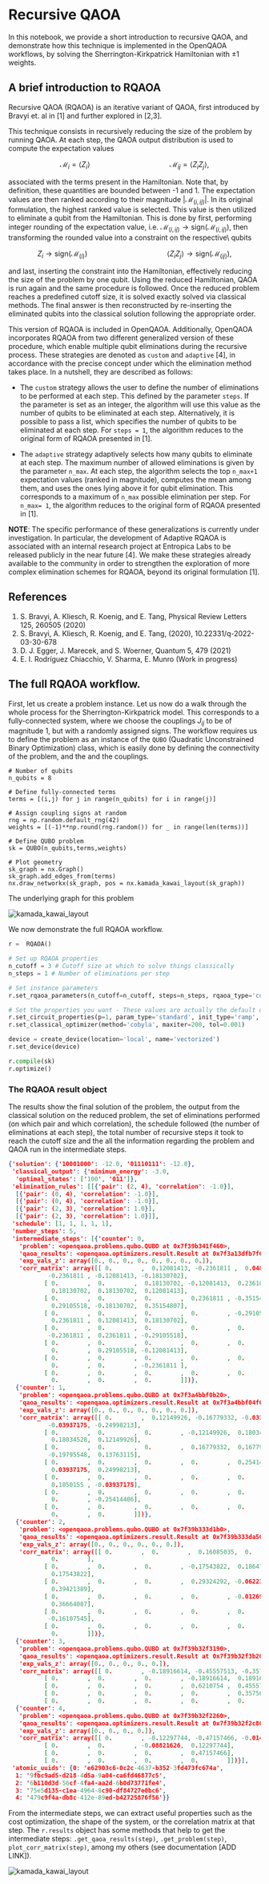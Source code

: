 # Recursive QAOA

In this notebook, we provide a short introduction to recursive QAOA, and demonstrate how this technique is implemented in the OpenQAOA workflows, by solving the Sherrington-Kirkpatrick Hamiltonian with $\pm1$ weights.

## A brief introduction to RQAOA
Recursive QAOA (RQAOA) is an iterative variant of QAOA, first introduced by Bravyi et. al in [1] and further explored in [2,3].

This technique consists in recursively reducing the size of the problem by running QAOA. At each step, the QAOA output distribution is used to compute the expectation values


$$
\mathcal{M}_{i} = \langle Z_{i} \rangle \qquad \qquad \qquad \qquad \qquad \mathcal{M}_{ij} = \langle Z_{i}Z_{j} \rangle,
$$

associated with the terms present in the Hamiltonian. Note that, by definition, these quantities are bounded between -1 and 1. The expectation values are then ranked according to their magnitude $|\mathcal{M}_{(i,ij)}|$. In its original formulation, the highest ranked value is selected. This value is then utilized to eliminate a qubit from the Hamiltonian. This is done by first, performing integer rounding of the expectation value, i.e. $\mathcal{M}_{(i,ij)} \rightarrow \textrm{sign}(\mathcal{M}_{(i,ij)})$, then transforming the rounded value into a constraint on the respective\ qubits

$$
Z_{i} \rightarrow \textrm{sign}(\mathcal{M}_{(i)}) \qquad \qquad \qquad \qquad \qquad \langle Z_{i} Z_{j} \rangle \rightarrow \textrm{sign}(\mathcal{M}_{(ij)}),
$$

and last, inserting the constraint into the Hamiltonian, effectively reducing the size of the problem by one qubit. Using the reduced Hamiltonian, QAOA is run again and the same procedure is followed. Once the reduced problem reaches a predefined cutoff size, it is solved exactly solved via classical methods. The final answer is then reconstructed by re-inserting the eliminated qubits into the classical solution following the appropriate order.

This version of RQAOA is included in OpenQAOA. Additionally, OpenQAOA incorporates RQAOA from two different generalized version of these procedure, which enable multiple qubit eliminations during the recursive process. These strategies are denoted as `custom` and `adaptive` [4], in accordance with the precise concept under which the elimination method takes place. In a nutshell, they are described as follows:


* The ``custom`` strategy allows the user to define the number of eliminations to be performed at each step. This defined by the parameter ``steps``. If the parameter is set as an integer, the algorithm will use this value as the number of qubits to be eliminated at each step. Alternatively, it is possible to pass a list, which specifies the number of qubits to be eliminated at each step. For ``steps = 1``, the algorithm reduces to the original form of RQAOA presented in [1].

* The ``adaptive`` strategy adaptively selects how many qubits to eliminate at each step. The maximum number of allowed eliminations is given by the parameter ``n_max``. At each step, the algorithm selects the top ``n_max+1`` expectation values (ranked in magnitude), computes the mean among them, and uses the ones lying above it for qubit elimination. This corresponds to a maximum of ``n_max`` possible elimination per step. For ``n_max= 1``, the algorithm reduces to the original form of RQAOA presented in [1].

**NOTE**: The specific performance of these generalizations is currently under investigation. In particular, the development of Adaptive RQAOA is associated with an internal research project at Entropica Labs to be released publicly in the near future [4]. We make these strategies already available to the community in order to strengthen the exploration of more complex elimination schemes for RQAOA, beyond its original formulation [1].


References
----------
1.  S. Bravyi, A. Kliesch, R. Koenig, and E. Tang, Physical Review Letters 125, 260505 (2020)
2. S. Bravyi, A. Kliesch, R. Koenig, and E. Tang, (2020), 10.22331/q-2022-03-30-678
3. D. J. Egger, J. Marecek, and S. Woerner, Quantum 5, 479 (2021)
4. E. I. Rodríguez Chiacchio, V. Sharma, E. Munro (Work in progress)

## The full RQAOA workflow. 

First, let us create a problem instance. Let us now do a walk through the whole process for the Sherrington-Kirkpatrick model. This corresponds to a fully-connected system, where we choose the couplings $J_{ij}$ to be of magnitude 1, but with a randomly assigned signs. The workflow requires us to define the problem as an instance of the ``QUBO`` (Quadratic Unconstrained Binary Optimization) class, which is easily done by defining the connectivity of the problem, and the and the couplings.


```
# Number of qubits
n_qubits = 8

# Define fully-connected terms
terms = [(i,j) for j in range(n_qubits) for i in range(j)]

# Assign coupling signs at random
rng = np.random.default_rng(42)
weights = [(-1)**np.round(rng.random()) for _ in range(len(terms))]

# Define QUBO problem
sk = QUBO(n_qubits,terms,weights)

# Plot geometry
sk_graph = nx.Graph()
sk_graph.add_edges_from(terms)
nx.draw_networkx(sk_graph, pos = nx.kamada_kawai_layout(sk_graph))
```

The underlying graph for this problem

![kamada_kawai_layout](/img/kamada_kawai_layout.png)


We now demonstrate the full RQAOA workflow. 


```Python
r =  RQAOA()

# Set up RQAOA properties
n_cutoff = 3 # Cutoff size at which to solve things classically
n_steps = 1 # Number of eliminations per step

# Set instance parameters
r.set_rqaoa_parameters(n_cutoff=n_cutoff, steps=n_steps, rqaoa_type='custom')

# Set the properties you want - These values are actually the default ones!
r.set_circuit_properties(p=1, param_type='standard', init_type='ramp', mixer_hamiltonian='x')
r.set_classical_optimizer(method='cobyla', maxiter=200, tol=0.001)

device = create_device(location='local', name='vectorized')
r.set_device(device)

r.compile(sk)
r.optimize()
```

### The RQAOA result object

The results show the final solution of the problem, the output from the classical solution on the reduced problem, the set of eliminations performed (on which pair and which correlation), the schedule followed (the number of eliminations at each step), the total number of recursive steps it took to reach the cutoff size and the all the information regarding the problem and QAOA run in the intermediate steps.

```JSON
{'solution': {'10001000': -12.0, '01110111': -12.0},
 'classical_output': {'minimum_energy': -3.0,
  'optimal_states': ['100', '011']},
 'elimination_rules': [[{'pair': (2, 4), 'correlation': -1.0}],
  [{'pair': (0, 4), 'correlation': -1.0}],
  [{'pair': (0, 4), 'correlation': -1.0}],
  [{'pair': (2, 3), 'correlation': 1.0}],
  [{'pair': (2, 3), 'correlation': 1.0}]],
 'schedule': [1, 1, 1, 1, 1],
 'number_steps': 5,
 'intermediate_steps': [{'counter': 0,
   'problem': <openqaoa.problems.qubo.QUBO at 0x7f39b341f460>,
   'qaoa_results': <openqaoa.optimizers.result.Result at 0x7f3a13dfb7f0>,
   'exp_vals_z': array([0., 0., 0., 0., 0., 0., 0., 0.]),
   'corr_matrix': array([[ 0.        ,  0.12081413, -0.2361811 ,  0.04850827,  0.29105518,
           -0.2361811 , -0.12081413, -0.18130702],
          [ 0.        ,  0.        ,  0.18130702, -0.12081413,  0.2361811 ,
            0.18130702,  0.18130702,  0.12081413],
          [ 0.        ,  0.        ,  0.        ,  0.2361811 , -0.35154807,
            0.29105518, -0.18130702,  0.35154807],
          [ 0.        ,  0.        ,  0.        ,  0.        , -0.29105518,
            0.2361811 ,  0.12081413,  0.18130702],
          [ 0.        ,  0.        ,  0.        ,  0.        ,  0.        ,
           -0.2361811 ,  0.2361811 , -0.29105518],
          [ 0.        ,  0.        ,  0.        ,  0.        ,  0.        ,
            0.        ,  0.29105518, -0.12081413],
          [ 0.        ,  0.        ,  0.        ,  0.        ,  0.        ,
            0.        ,  0.        , -0.2361811 ],
          [ 0.        ,  0.        ,  0.        ,  0.        ,  0.        ,
            0.        ,  0.        ,  0.        ]])},
  {'counter': 1,
   'problem': <openqaoa.problems.qubo.QUBO at 0x7f3a4bbf0b20>,
   'qaoa_results': <openqaoa.optimizers.result.Result at 0x7f3a4bbf04f0>,
   'exp_vals_z': array([0., 0., 0., 0., 0., 0., 0.]),
   'corr_matrix': array([[ 0.        ,  0.12149926, -0.16779332, -0.03100176, -0.25414406,
           -0.03937175, -0.24998213],
          [ 0.        ,  0.        ,  0.        , -0.12149926,  0.18034528,
            0.18034528,  0.12149926],
          [ 0.        ,  0.        ,  0.        ,  0.16779332,  0.16779332,
           -0.19795548,  0.13763115],
          [ 0.        ,  0.        ,  0.        ,  0.        ,  0.25414406,
            0.03937175,  0.24998213],
          [ 0.        ,  0.        ,  0.        ,  0.        ,  0.        ,
            0.1050155 , -0.03937175],
          [ 0.        ,  0.        ,  0.        ,  0.        ,  0.        ,
            0.        , -0.25414406],
          [ 0.        ,  0.        ,  0.        ,  0.        ,  0.        ,
            0.        ,  0.        ]])},
  {'counter': 2,
   'problem': <openqaoa.problems.qubo.QUBO at 0x7f39b333d1b0>,
   'qaoa_results': <openqaoa.optimizers.result.Result at 0x7f39b333da50>,
   'exp_vals_z': array([0., 0., 0., 0., 0., 0.]),
   'corr_matrix': array([[ 0.        ,  0.        ,  0.16085035,  0.        , -0.62390462,
            0.        ],
          [ 0.        ,  0.        ,  0.        , -0.17543822,  0.18647518,
            0.17543822],
          [ 0.        ,  0.        ,  0.        ,  0.29324292, -0.06223818,
            0.39421389],
          [ 0.        ,  0.        ,  0.        ,  0.        , -0.01269842,
            0.36664087],
          [ 0.        ,  0.        ,  0.        ,  0.        ,  0.        ,
           -0.16107545],
          [ 0.        ,  0.        ,  0.        ,  0.        ,  0.        ,
            0.        ]])},
  {'counter': 3,
   'problem': <openqaoa.problems.qubo.QUBO at 0x7f39b32f3190>,
   'qaoa_results': <openqaoa.optimizers.result.Result at 0x7f39b32f3b20>,
   'exp_vals_z': array([0., 0., 0., 0., 0.]),
   'corr_matrix': array([[ 0.        , -0.18916614, -0.45557513, -0.35756255, -0.02233763],
          [ 0.        ,  0.        ,  0.        , -0.18916614,  0.18916614],
          [ 0.        ,  0.        ,  0.        ,  0.6210754 ,  0.45557513],
          [ 0.        ,  0.        ,  0.        ,  0.        ,  0.35756255],
          [ 0.        ,  0.        ,  0.        ,  0.        ,  0.        ]])},
  {'counter': 4,
   'problem': <openqaoa.problems.qubo.QUBO at 0x7f39b32f2260>,
   'qaoa_results': <openqaoa.optimizers.result.Result at 0x7f39b32f2c80>,
   'exp_vals_z': array([0., 0., 0., 0.]),
   'corr_matrix': array([[ 0.        , -0.12297744, -0.47157466, -0.01462733],
          [ 0.        ,  0.        , -0.08821626,  0.12297744],
          [ 0.        ,  0.        ,  0.        ,  0.47157466],
          [ 0.        ,  0.        ,  0.        ,  0.        ]])}],
 'atomic_uuids': {0: 'e62903c6-0c2c-4637-b352-3fd473fc674a',
  1: '9fbc9ad5-d218-4d5a-9a04-ca6fd46877c5',
  2: '6b110d3d-56cf-4fa4-aa2d-6b0d73771fe4',
  3: '75e5d135-c1ea-4964-8c90-df84727e0bc6',
  4: '479c9f4a-db8c-412e-89ed-b42725876f56'}}
```


From the intermediate steps, we can extract useful properties such as the cost optimization, the shape of the system, or the correlation matrix at that step. The ``r.results`` object has some methods that help to get the intermediate steps: ``.get_qaoa_results(step)``, ``.get_problem(step)``, ``plot_corr_matrix(step)``, among my others (see documentation [ADD LINK]).


![kamada_kawai_layout](/img/rqaoa_elimination_steps.png)
